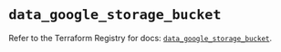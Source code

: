 # `data_google_storage_bucket`

Refer to the Terraform Registry for docs: [`data_google_storage_bucket`](https://registry.terraform.io/providers/hashicorp/google/6.14.0/docs/data-sources/storage_bucket).

